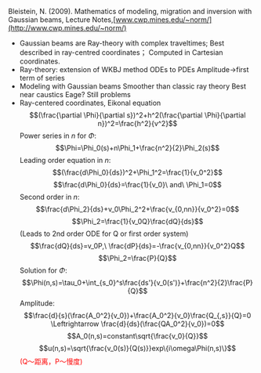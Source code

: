 Bleistein, N. (2009). Mathematics of modeling, migration and inversion with
Gaussian beams, Lecture Notes,[www.cwp.mines.edu/~norm/](http://www.cwp.mines.edu/~norm/)
+ Gaussian beams are
    Ray-theory with complex traveltimes;
    Best described in ray-centred coordinates；
    Computed in Cartesian coordinates.
+ Ray-theory: extension of WKBJ method
        ODEs to PDEs
        Amplitude$\to$first term of series
+ Modeling with Gaussian beams
  Smoother than classic ray theory
  Best near caustics
  Eage? Still problems
+ Ray-centered coordinates, Eikonal equation
$$(\frac{\partial \Phi}{\partial s})^2+h^2(\frac{\partial \Phi}{\partial n})^2=\frac{h^2}{v^2}$$
Power series in $n$ for $\Phi$:
$$\Phi=\Phi_0(s)+n\Phi_1+\frac{n^2}{2}\Phi_2(s)$$
Leading order equation in $n$:
$$(\frac{d\Phi_0}{ds})^2+\Phi_1^2=\frac{1}{v_0^2}$$
$$\frac{d\Phi_0}{ds}=\frac{1}{v_0}\ and\ \Phi_1=0$$
Second order in $n$:
$$\frac{d\Phi_2}{ds}+v_0\Phi_2^2+\frac{v_{0,nn}}{v_0^2}=0$$
$$\Phi_2=\frac{1}{v_0Q}\frac{dQ}{ds}$$
(Leads to 2nd order ODE for Q or first order system)
$$\frac{dQ}{ds}=v_0P,\ \frac{dP}{ds}=-\frac{v_{0,nn}}{v_0^2}Q$$
$$\Phi_2=\frac{P}{Q}$$
Solution for $\Phi$:
$$\Phi(n,s)=\tau_0+\int_{s_0}^s\frac{ds'}{v_0(s')}+\frac{n^2}{2}\frac{P}{Q}$$
Amplitude:
$$\frac{d}{s}(\frac{A_0^2}{v_0})+\frac{A_0^2}{v_0}\frac{Q_{,s}}{Q}=0 \Leftrightarrow \frac{d}{ds}(\frac{QA_0^2}{v_0})=0$$
$$A_0(n,s)=constant\sqrt{\frac{v_0}{Q}}$$
$$u(n,s)=\sqrt{\frac{v_0(s)}{Q(s)}}exp\{i\omega\Phi(n,s)\}$$
<font color=red>(Q～距离，P～慢度)</font>
